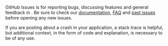GitHub Issues is for reporting bugs, discussing features and general feedback in **<PODNAME>**. Be sure to check our [documentation](http://cocoadocs.org/docsets/<PODNAME>), [FAQ](https://github.com/<USERNAME>/<PODNAME>/blob/master/README.md#faq) and [past issues](https://github.com/<USERNAME>/<PODNAME>/issues?state=closed) before opening any new issues.

If you are posting about a crash in your application, a stack trace is helpful, but additional context, in the form of code and explanation, is necessary to be of any use.


